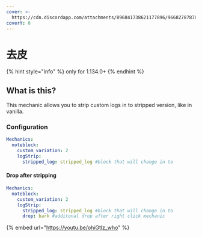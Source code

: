 ```yaml
---
cover: >-
  https://cdn.discordapp.com/attachments/896841738621177896/966827878706708560/unknown.png
coverY: 0
---
```


# 去皮

{% hint style="info" %}
only for 1.134.0+
{% endhint %}

## What is this?

This mechanic allows you to strip custom logs in to stripped version, like in vanilla.

### Configuration

```yaml
Mechanics:
  noteblock:
    custom_variation: 2
    logStrip:
      stripped_log: stripped_log #block that will change in to
```

#### Drop after stripping

```yaml
Mechanics:
  noteblock:
    custom_variation: 2
    logStrip:
      stripped_log: stripped_log #block that will change in to
      drop: bark #additonal drop after right click mechanic
```

{% embed url="https://youtu.be/ohiGtlz_who" %}
